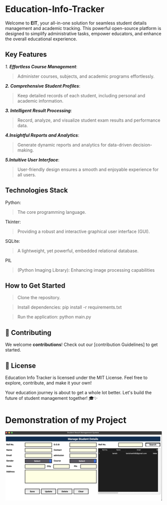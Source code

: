 # Education-Info-Tracker
Welcome to **EIT**, your all-in-one solution for seamless student details management and academic tracking. This powerful open-source platform is designed to simplify administrative tasks, empower educators, and enhance the overall educational experience.

  ## Key Features

_1. **Effortless Course Management**_:
> Administer courses, subjects, and academic programs effortlessly.

**_2. Comprehensive Student Profiles_**: 
> Keep detailed records of each student, including personal and academic information.

**_3. Intelligent Result Processing_**: 
> Record, analyze, and visualize student exam results and performance data.

**_4.Insightful Reports and Analytics_**: 
> Generate dynamic reports and analytics for data-driven decision-making.

**_5.Intuitive User Interface_**: 
> User-friendly design ensures a smooth and enjoyable experience for all users.


## Technologies Stack

Python:
> The core programming language.

Tkinter:
> Providing a robust and interactive graphical user interface (GUI).

SQLite: 
> A lightweight, yet powerful, embedded relational database.

PIL 
> (Python Imaging Library): Enhancing image processing capabilities


## How to Get Started

> Clone the repository.

> Install dependencies: pip install -r requirements.txt

> Run the application: python main.py

## 🤝 Contributing

We welcome **contributions**! Check out our [contribution Guidelines] to get started.

## 📄 License

Education Info Tracker is licensed under the MIT License. Feel free to explore, contribute, and make it your own!

Your education journey is about to get a whole lot better. Let's build the future of student management together! 🎓✨

# Demonstration of my Project

![result](https://github.com/tanish0510/Education-Info-Tracker/blob/main/34B24365-7C39-498F-B8A4-24C477A31118.jpeg)


